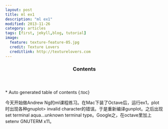 ```yaml
---
layout: post
title: ml ex1 
description: "ml ex1"
modified: 2013-11-26
category: articles
tags: [first, jekyll,blog, tutorial]
image:
  feature: texture-feature-05.jpg
  credit: Texture Lovers
  creditlink: http://texturelovers.com
---
```


<section id="table-of-contents" class="toc">
  <header>
    <h3>Contents</h3>
  </header>
<div id="drawer" markdown="1">
*  Auto generated table of contents
{:toc}
</div>
</section><!-- /#table-of-contents -->


今天开始做Andrew Ng的ml课程练习。在Mac下装了Octave后，运行ex1，plot时出现各种gnuplot> invalid character的错误。于是重新编译gunplot。之后出现set terminal aqua...unknown terminal type。Google之，在octave里加上setenv GNUTERM x11。

